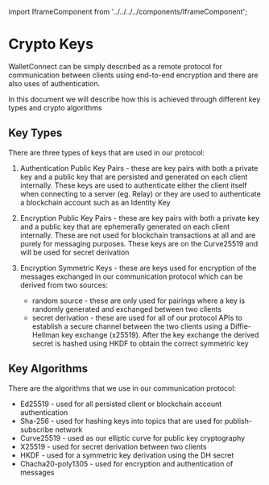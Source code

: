 import IframeComponent from '../../../../components/IframeComponent';

# Crypto Keys

WalletConnect can be simply described as a remote protocol for communication between clients using end-to-end encryption and there are also uses of authentication.

In this document we will describe how this is achieved through different key types and crypto algorithms

## Key Types

There are three types of keys that are used in our protocol:

1. Authentication Public Key Pairs - these are key pairs with both a private key and a public key that are persisted and generated on each client internally. These keys are used to authenticate either the client itself when connecting to a server (eg. Relay) or they are used to authenticate a blockchain account such as an Identity Key

2. Encryption Public Key Pairs - these are key pairs with both a private key and a public key that are ephemerally generated on each client internally. These are not used for blockchain transactions at all and are purely for messaging purposes. These keys are on the Curve25519 and will be used for secret derivation

3. Encryption Symmetric Keys - these are keys used for encryption of the messages exchanged in our communication protocol which can be derived from two sources:

    * random source - these are only used for pairings where a key is randomly generated and exchanged between two clients
    * secret derivation - these are used for all of our protocol APIs to establish a secure channel between the two clients using a Diffie-Hellman key exchange (x25519). After the key exchange the derived secret is hashed using HKDF to obtain the correct symmetric key

## Key Algorithms

There are the algorithms that we use in our communication protocol:

* Ed25519 - used for all persisted client or blockchain account authentication
* Sha-256 - used for hashing keys into topics that are used for publish-subscribe network
* Curve25519 - used as our elliptic curve for public key cryptography
* X25519 - used for secret derivation between two clients
* HKDF - used for a symmetric key derivation using the DH secret
* Chacha20-poly1305 - used for encryption and authentication of messages

<IframeComponent />
